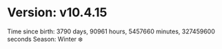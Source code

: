 # Version: v10.4.15
Time since birth: 3790 days, 90961 hours, 5457660 minutes, 327459600 seconds
Season: Winter ❄️
